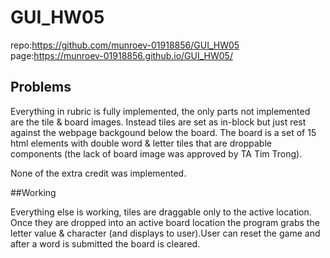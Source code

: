 # GUI_HW05

repo:https://github.com/munroev-01918856/GUI_HW05
page:https://munroev-01918856.github.io/GUI_HW05/

## Problems
Everything in rubric is fully implemented, the only parts not implemented are the tile & board images. Instead tiles are set as in-block but just rest against the webpage backgound below the board. The board is a set of 15 html elements with double word & letter tiles that are droppable components (the lack of board image was approved by TA Tim Trong).

None of the extra credit was implemented.

##Working 

Everything else is working, tiles are draggable only to the active location. Once they are dropped into an active board location the program grabs the letter value & character (and displays to user).User can reset the game and after a word is submitted the board is cleared.
